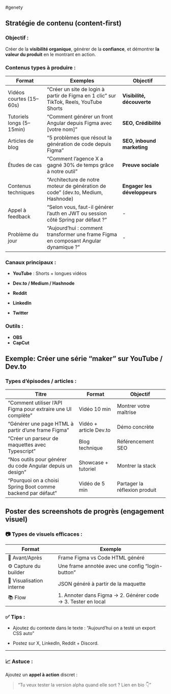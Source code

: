 #genety

## **Stratégie de contenu (content-first)**

### Objectif :

Créer de la **visibilité organique**, générer de la **confiance**, et démontrer **la valeur du produit** en le montrant en action.

### Contenus types à produire :

| Format                    | Exemples                                                                               | Objectif                     |
| ------------------------- | -------------------------------------------------------------------------------------- | ---------------------------- |
| Vidéos courtes (15–60s)   | “Créer un site de login à partir de Figma en 1 clic” sur TikTok, Reels, YouTube Shorts | **Visibilité, découverte**   |
| Tutoriels longs (5–15min) | “Comment générer un front Angular depuis Figma avec [votre nom]”                       | **SEO, Crédibilité**         |
| Articles de blog          | “5 problèmes que résout la génération de code depuis Figma”                            | **SEO, inbound marketing**   |
| Études de cas             | “Comment l’agence X a gagné 30% de temps grâce à notre outil”                          | **Preuve sociale**           |
| Contenus techniques       | “Architecture de notre moteur de génération de code” (dev.to, Medium, Hashnode)        | **Engager les développeurs** |
| Appel à feedback          | “Selon vous, faut-il générer l’auth en JWT ou session côté Spring par défaut ?”        | -                            |
| Problème du jour          | “Aujourd’hui : comment transformer une frame Figma en composant Angular dynamique ?”   | -                            |

### Canaux principaux :

- **YouTube** : Shorts + longues vidéos
    
- **Dev.to / Medium / Hashnode**
    
- **Reddit**
    
- **LinkedIn**
    
- **Twitter**
    
###  Outils :

- **OBS**
- **CapCut**

## **Exemple: Créer une série “maker” sur YouTube / Dev.to**

### Types d’épisodes / articles :

|Titre|Format|Objectif|
|---|---|---|
|“Comment utiliser l’API Figma pour extraire une UI complète”|Vidéo 10 min|Montrer votre maîtrise|
|“Générer une page HTML à partir d’une frame Figma”|Vidéo + article Dev.to|Démo concrète|
|“Créer un parseur de maquettes avec Typescript”|Blog technique|Référencement SEO|
|“Nos outils pour générer du code Angular depuis un design”|Showcase + tutoriel|Montrer la stack|
|“Pourquoi on a choisi Spring Boot comme backend par défaut”|Vidéo de 5 min|Partager la réflexion produit|

## **Poster des screenshots de progrès (engagement visuel)**

### 📷 Types de visuels efficaces :

| Format                   | Exemple                                                      |
| ------------------------ | ------------------------------------------------------------ |
| 🎯 Avant/Après           | Frame Figma vs Code HTML généré                              |
| ⚙️ Capture du builder    | Une frame annotée avec une config “login-button”             |
| 🧠 Visualisation interne | JSON généré à partir de la maquette                          |
| 📚 Flow                  | 1. Annoter dans Figma → 2. Générer code → 3. Tester en local |

### ✅ Tips :

- Ajoutez du contexte dans le texte : “Aujourd’hui on a testé un export CSS auto”
    
- Postez sur X, LinkedIn, Reddit + Discord.
    

---

### 📈 Astuce :

Ajoutez un **appel à action** discret :

> “Tu veux tester la version alpha quand elle sort ? Lien en bio 👇”